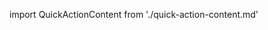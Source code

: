 
import QuickActionContent from './quick-action-content.md'

<WrapperComponent slots="content" theme="light" className="sample"/>

<QuickActionContent/>

